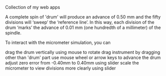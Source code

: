 Collection of my web apps


A complete spin of 'drum' will produce an advance of 0.50 mm and the fifty divisions will ‘sweep’ the ‘reference line’. In this way, each division of the drum ‘marks’ the advance of 0.01 mm (one hundredth of a millimeter) of the spindle.

To interact with the micrometer simulation, you can

drag the drum vertically using mouse to rotate
drag instrument by dragging other than 'drum' part
use mouse wheel or arrow keys to advance the drum
adjust zero error from -0.40mm to 0.40mm using slider
scale the micrometer to view divisions more clearly using slider

